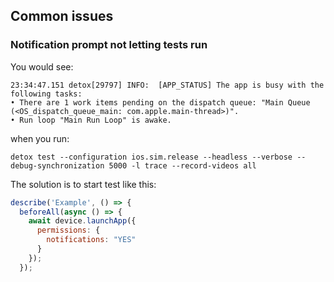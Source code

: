 

## Common issues

### Notification prompt not letting tests run

You would see:
```
23:34:47.151 detox[29797] INFO:  [APP_STATUS] The app is busy with the following tasks:
• There are 1 work items pending on the dispatch queue: "Main Queue (<OS_dispatch_queue_main: com.apple.main-thread>)".
• Run loop "Main Run Loop" is awake.
```
when you run:
```
detox test --configuration ios.sim.release --headless --verbose --debug-synchronization 5000 -l trace --record-videos all
```

The solution is to start test like this:
```js
describe('Example', () => {
  beforeAll(async () => {
    await device.launchApp({
      permissions: {
        notifications: "YES"
      }
    });
  });
```